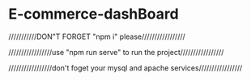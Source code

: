 # E-commerce-dashBoard
///////////DON"T FORGET "npm i" please/////////////////










/////////////////use "npm run serve" to run the project///////////////// 











/////////////////don't foget your mysql and apache services/////////////////
